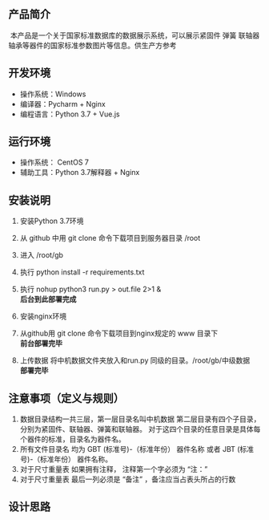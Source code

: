 ## 产品简介
​		本产品是一个关于国家标准数据库的数据展示系统，可以展示紧固件 弹簧 联轴器 轴承等器件的国家标准参数图片等信息。供生产方参考
​    

## 开发环境

+ 操作系统：Windows
+ 编译器：Pycharm + Nginx
+ 编程语言：Python 3.7 + Vue.js 


## 运行环境

+ 操作系统： CentOS 7
+ 辅助工具：Python 3.7解释器 + Nginx


## 安装说明

1. 安装Python 3.7环境  
2. 从 github 中用 git clone 命令下载项目到服务器目录 /root  
3. 进入 /root/gb  
4. 执行 python install -r requirements.txt  
5. 执行 nohup python3 run.py > out.file 2>1 &  
   **后台到此部署完成**  

6. 安装nginx环境  
7. 从github用 git clone 命令下载项目到nginx规定的 www 目录下  
   **前台部署完毕**   

8. 上传数据 将中机数据文件夹放入和run.py 同级的目录。/root/gb/中级数据  
   **部署完毕**  
   
   
## 注意事项（定义与规则）

1. 数据目录结构一共三层，第一层目录名叫中机数据 第二层目录有四个子目录，分别为紧固件、联轴器、弹簧和联轴器。 对于这四个目录的任意目录是具体每个器件的标准，目录名为器件名。
2. 所有文件目录名 均为 GBT (标准号)-（标准年份） 器件名称 或者 JBT (标准号)-（标准年份） 器件名称。
3. 对于尺寸重量表 如果拥有注释， 注释第一个字必须为 “注：”
4. 对于尺寸重量表 最后一列必须是 “备注” ，备注应当占表头所占的行数


## 设计思路
